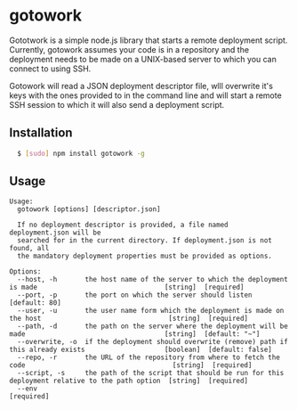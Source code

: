 gotowork
========

Gototwork is a simple node.js library that starts a remote deployment script.
Currently, gotowork assumes your code is in a repository and the deployment
needs to be made on a UNIX-based server to which you can connect to using SSH.

Gotowork will read a JSON deployment descriptor file, wlll overwrite it's keys
with the ones provided to in the command line and will start a remote SSH
session to which it will also send a deployment script.

## Installation

``` bash
  $ [sudo] npm install gotowork -g
```

## Usage

```
Usage:
  gotowork [options] [descriptor.json]

  If no deployment descriptor is provided, a file named deployment.json will be
  searched for in the current directory. If deployment.json is not found, all
  the mandatory deployment properties must be provided as options.

Options:
  --host, -h       the host name of the server to which the deployment is made                                [string]  [required]
  --port, -p       the port on which the server should listen                                                 [default: 80]
  --user, -u       the user name form which the deployment is made on the host                                [string]  [required]
  --path, -d       the path on the server where the deployment will be made                                   [string]  [default: "~"]
  --overwrite, -o  if the deployment should overwrite (remove) path if this already exists                    [boolean]  [default: false]
  --repo, -r       the URL of the repository from where to fetch the code                                     [string]  [required]
  --script, -s     the path of the script that should be run for this deployment relative to the path option  [string]  [required]
  --env                                                                                                       [required]
```

